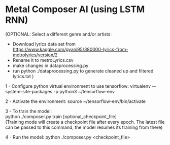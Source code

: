# Metal Composer AI (using LSTM RNN)

(OPTIONAL: Select a different genre and/or artists:
- Download lyrics data set from https://www.kaggle.com/gyani95/380000-lyrics-from-metrolyrics/version/2
- Rename it to metroLyrics.csv
- make changes in dataprocessing.py
- run python ./dataprocessing.py to generate cleaned up and filtered lyrics.txt )

1 - Configure python virtual environment to use tensorflow:
  virtualenv --system-site-packages -p python3 ~/tensorflow-env

2 - Activate the environment:
  source ~/tensorflow-env/bin/activate

3 - To train the model:  
  python ./composer.py train [optional_checkpoint_file]    
  (Training mode will create a checkpoint file after every epoch. The latest file can be passed to this command, the model resumes its training from there)

4 - Run the model: 
  python ./composer.py <checkpoint_file>

